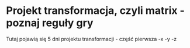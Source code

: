 # Projekt transformacja, czyli matrix - poznaj reguły gry
Tutaj pojawią się 5 dni projektu transformacji - część pierwsza
-x
-y
-z
